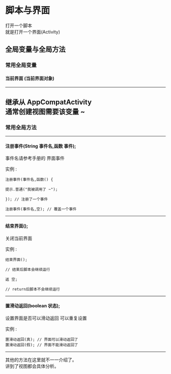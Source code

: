 # 脚本与界面

打开一个脚本  
就是打开一个界面(Activity)

## 全局变量与全局方法

### 常用全局变量

#### 当前界面 (当前界面对象)  
---
继承从 AppCompatActivity  
通常创建视图需要该变量 ~  
---
### 常用全局方法
---
#### 注册事件(String 事件名,函数 事件);  

事件名请参考手册的 界面事件  

实例 :  

```
注册事件(事件名,函数() {

提示.普通("我被调用了 ~");

}); // 注册了一个事件

注册事件(事件名,空); // 覆盖一个事件

```
---
#### 结束界面();  

关闭当前界面  

实例 : 
```
结束界面(); 

// 结束后脚本会继续运行

返 空;

// return后脚本不会继续运行

```
---
#### 置滑动返回(boolean 状态);  

设置界面是否可以滑动返回 可以重复设置  

实例 : 
```
置滑动返回(真); // 界面可以滑动返回了
置滑动返回(假); // 界面不能滑动返回了
```
---
其他的方法在这里就不一一介绍了。  
讲到了视图都会具体分析。
